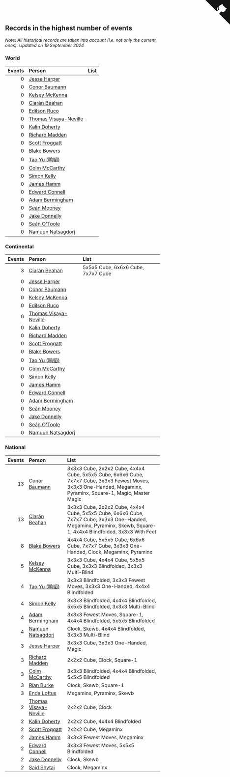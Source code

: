 ## Records in the highest number of events

*Note: All historical records are taken into account (i.e. not only the current ones).*
*Updated on 19 September 2024*


### World

| Events | Person | List |
| ---: | :--- | :--- |
| 0 | [Jesse Harper](https://www.worldcubeassociation.org/persons/2007HARP01) |  |
| 0 | [Conor Baumann](https://www.worldcubeassociation.org/persons/2009BAUM01) |  |
| 0 | [Kelsey McKenna](https://www.worldcubeassociation.org/persons/2012MCKE01) |  |
| 0 | [Ciarán Beahan](https://www.worldcubeassociation.org/persons/2012BEAH01) |  |
| 0 | [Edilson Ruco](https://www.worldcubeassociation.org/persons/2024RUCO01) |  |
| 0 | [Thomas Visaya-Neville](https://www.worldcubeassociation.org/persons/2014VISA01) |  |
| 0 | [Kalin Doherty](https://www.worldcubeassociation.org/persons/2021DOHE02) |  |
| 0 | [Richard Madden](https://www.worldcubeassociation.org/persons/2017MADD04) |  |
| 0 | [Scott Froggatt](https://www.worldcubeassociation.org/persons/2019FROG01) |  |
| 0 | [Blake Bowers](https://www.worldcubeassociation.org/persons/2010BOWE01) |  |
| 0 | [Tao Yu (喻韬)](https://www.worldcubeassociation.org/persons/2012YUTA01) |  |
| 0 | [Colm McCarthy](https://www.worldcubeassociation.org/persons/2018MCCA02) |  |
| 0 | [Simon Kelly](https://www.worldcubeassociation.org/persons/2017KELL08) |  |
| 0 | [James Hamm](https://www.worldcubeassociation.org/persons/2012HAMM01) |  |
| 0 | [Edward Connell](https://www.worldcubeassociation.org/persons/2018CONN04) |  |
| 0 | [Adam Bermingham](https://www.worldcubeassociation.org/persons/2020BERM02) |  |
| 0 | [Seán Mooney](https://www.worldcubeassociation.org/persons/2015MOON02) |  |
| 0 | [Jake Donnelly](https://www.worldcubeassociation.org/persons/2015DONN01) |  |
| 0 | [Seán O'Toole](https://www.worldcubeassociation.org/persons/2017OTOO03) |  |
| 0 | [Namuun Natsagdorj](https://www.worldcubeassociation.org/persons/2019NATS02) |  |

### Continental

| Events | Person | List |
| ---: | :--- | :--- |
| 3 | [Ciarán Beahan](https://www.worldcubeassociation.org/persons/2012BEAH01) | 5x5x5 Cube, 6x6x6 Cube, 7x7x7 Cube |
| 0 | [Jesse Harper](https://www.worldcubeassociation.org/persons/2007HARP01) |  |
| 0 | [Conor Baumann](https://www.worldcubeassociation.org/persons/2009BAUM01) |  |
| 0 | [Kelsey McKenna](https://www.worldcubeassociation.org/persons/2012MCKE01) |  |
| 0 | [Edilson Ruco](https://www.worldcubeassociation.org/persons/2024RUCO01) |  |
| 0 | [Thomas Visaya-Neville](https://www.worldcubeassociation.org/persons/2014VISA01) |  |
| 0 | [Kalin Doherty](https://www.worldcubeassociation.org/persons/2021DOHE02) |  |
| 0 | [Richard Madden](https://www.worldcubeassociation.org/persons/2017MADD04) |  |
| 0 | [Scott Froggatt](https://www.worldcubeassociation.org/persons/2019FROG01) |  |
| 0 | [Blake Bowers](https://www.worldcubeassociation.org/persons/2010BOWE01) |  |
| 0 | [Tao Yu (喻韬)](https://www.worldcubeassociation.org/persons/2012YUTA01) |  |
| 0 | [Colm McCarthy](https://www.worldcubeassociation.org/persons/2018MCCA02) |  |
| 0 | [Simon Kelly](https://www.worldcubeassociation.org/persons/2017KELL08) |  |
| 0 | [James Hamm](https://www.worldcubeassociation.org/persons/2012HAMM01) |  |
| 0 | [Edward Connell](https://www.worldcubeassociation.org/persons/2018CONN04) |  |
| 0 | [Adam Bermingham](https://www.worldcubeassociation.org/persons/2020BERM02) |  |
| 0 | [Seán Mooney](https://www.worldcubeassociation.org/persons/2015MOON02) |  |
| 0 | [Jake Donnelly](https://www.worldcubeassociation.org/persons/2015DONN01) |  |
| 0 | [Seán O'Toole](https://www.worldcubeassociation.org/persons/2017OTOO03) |  |
| 0 | [Namuun Natsagdorj](https://www.worldcubeassociation.org/persons/2019NATS02) |  |

### National

| Events | Person | List |
| ---: | :--- | :--- |
| 13 | [Conor Baumann](https://www.worldcubeassociation.org/persons/2009BAUM01) | 3x3x3 Cube, 2x2x2 Cube, 4x4x4 Cube, 5x5x5 Cube, 6x6x6 Cube, 7x7x7 Cube, 3x3x3 Fewest Moves, 3x3x3 One-Handed, Megaminx, Pyraminx, Square-1, Magic, Master Magic |
| 13 | [Ciarán Beahan](https://www.worldcubeassociation.org/persons/2012BEAH01) | 3x3x3 Cube, 2x2x2 Cube, 4x4x4 Cube, 5x5x5 Cube, 6x6x6 Cube, 7x7x7 Cube, 3x3x3 One-Handed, Megaminx, Pyraminx, Skewb, Square-1, 4x4x4 Blindfolded, 3x3x3 With Feet |
| 8 | [Blake Bowers](https://www.worldcubeassociation.org/persons/2010BOWE01) | 4x4x4 Cube, 5x5x5 Cube, 6x6x6 Cube, 7x7x7 Cube, 3x3x3 One-Handed, Clock, Megaminx, Pyraminx |
| 5 | [Kelsey McKenna](https://www.worldcubeassociation.org/persons/2012MCKE01) | 3x3x3 Cube, 4x4x4 Cube, 5x5x5 Cube, 3x3x3 Blindfolded, 3x3x3 Multi-Blind |
| 4 | [Tao Yu (喻韬)](https://www.worldcubeassociation.org/persons/2012YUTA01) | 3x3x3 Blindfolded, 3x3x3 Fewest Moves, 3x3x3 One-Handed, 4x4x4 Blindfolded |
| 4 | [Simon Kelly](https://www.worldcubeassociation.org/persons/2017KELL08) | 3x3x3 Blindfolded, 4x4x4 Blindfolded, 5x5x5 Blindfolded, 3x3x3 Multi-Blind |
| 4 | [Adam Bermingham](https://www.worldcubeassociation.org/persons/2020BERM02) | 3x3x3 Fewest Moves, Square-1, 4x4x4 Blindfolded, 5x5x5 Blindfolded |
| 4 | [Namuun Natsagdorj](https://www.worldcubeassociation.org/persons/2019NATS02) | Clock, Skewb, 4x4x4 Blindfolded, 3x3x3 Multi-Blind |
| 3 | [Jesse Harper](https://www.worldcubeassociation.org/persons/2007HARP01) | 3x3x3 Cube, 3x3x3 One-Handed, Magic |
| 3 | [Richard Madden](https://www.worldcubeassociation.org/persons/2017MADD04) | 2x2x2 Cube, Clock, Square-1 |
| 3 | [Colm McCarthy](https://www.worldcubeassociation.org/persons/2018MCCA02) | 3x3x3 Blindfolded, 4x4x4 Blindfolded, 5x5x5 Blindfolded |
| 3 | [Rían Burke](https://www.worldcubeassociation.org/persons/2019BURK05) | Clock, Skewb, Square-1 |
| 3 | [Enda Loftus](https://www.worldcubeassociation.org/persons/2021LOFT01) | Megaminx, Pyraminx, Skewb |
| 2 | [Thomas Visaya-Neville](https://www.worldcubeassociation.org/persons/2014VISA01) | 2x2x2 Cube, Clock |
| 2 | [Kalin Doherty](https://www.worldcubeassociation.org/persons/2021DOHE02) | 2x2x2 Cube, 4x4x4 Blindfolded |
| 2 | [Scott Froggatt](https://www.worldcubeassociation.org/persons/2019FROG01) | 2x2x2 Cube, Megaminx |
| 2 | [James Hamm](https://www.worldcubeassociation.org/persons/2012HAMM01) | 3x3x3 Fewest Moves, Megaminx |
| 2 | [Edward Connell](https://www.worldcubeassociation.org/persons/2018CONN04) | 3x3x3 Fewest Moves, 5x5x5 Blindfolded |
| 2 | [Jake Donnelly](https://www.worldcubeassociation.org/persons/2015DONN01) | Clock, Skewb |
| 2 | [Said Shytaj](https://www.worldcubeassociation.org/persons/2023SHYT01) | Clock, Megaminx |


<a href="https://github.com/simonkellly/wca_statistics_ireland" class="github-corner" aria-label="View source on Github"><svg width="80" height="80" viewBox="0 0 250 250" style="fill:#151513; color:#fff; position: absolute; top: 0; border: 0; right: 0;" aria-hidden="true"><path d="M0,0 L115,115 L130,115 L142,142 L250,250 L250,0 Z"></path><path d="M128.3,109.0 C113.8,99.7 119.0,89.6 119.0,89.6 C122.0,82.7 120.5,78.6 120.5,78.6 C119.2,72.0 123.4,76.3 123.4,76.3 C127.3,80.9 125.5,87.3 125.5,87.3 C122.9,97.6 130.6,101.9 134.4,103.2" fill="currentColor" style="transform-origin: 130px 106px;" class="octo-arm"></path><path d="M115.0,115.0 C114.9,115.1 118.7,116.5 119.8,115.4 L133.7,101.6 C136.9,99.2 139.9,98.4 142.2,98.6 C133.8,88.0 127.5,74.4 143.8,58.0 C148.5,53.4 154.0,51.2 159.7,51.0 C160.3,49.4 163.2,43.6 171.4,40.1 C171.4,40.1 176.1,42.5 178.8,56.2 C183.1,58.6 187.2,61.8 190.9,65.4 C194.5,69.0 197.7,73.2 200.1,77.6 C213.8,80.2 216.3,84.9 216.3,84.9 C212.7,93.1 206.9,96.0 205.4,96.6 C205.1,102.4 203.0,107.8 198.3,112.5 C181.9,128.9 168.3,122.5 157.7,114.1 C157.9,116.9 156.7,120.9 152.7,124.9 L141.0,136.5 C139.8,137.7 141.6,141.9 141.8,141.8 Z" fill="currentColor" class="octo-body"></path></svg></a><style>.github-corner:hover .octo-arm{animation:octocat-wave 560ms ease-in-out}@keyframes octocat-wave{0%,100%{transform:rotate(0)}20%,60%{transform:rotate(-25deg)}40%,80%{transform:rotate(10deg)}}@media (max-width:500px){.github-corner:hover .octo-arm{animation:none}.github-corner .octo-arm{animation:octocat-wave 560ms ease-in-out}}</style>
